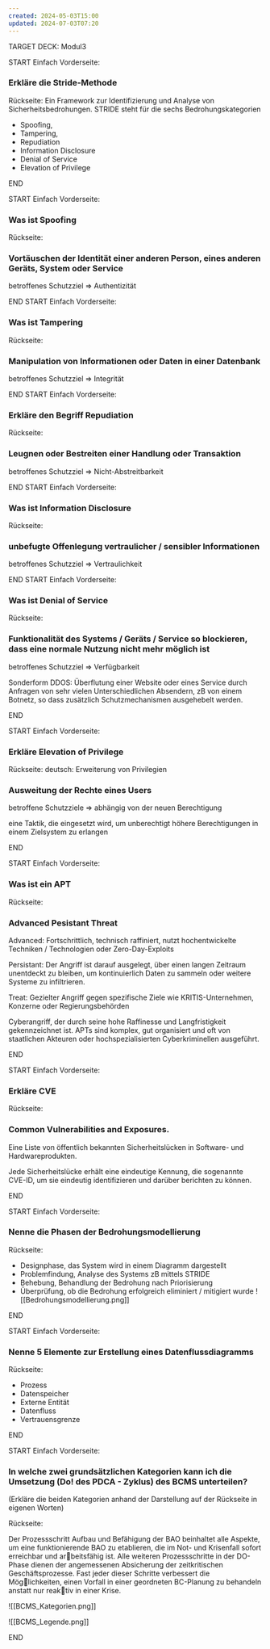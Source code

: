```yaml
---
created: 2024-05-03T15:00
updated: 2024-07-03T07:20
---
```

TARGET DECK: Modul3

START
Einfach
Vorderseite:
### Erkläre die Stride-Methode

Rückseite:
Ein Framework zur Identifizierung und Analyse von Sicherheitsbedrohungen. 
STRIDE steht für die sechs Bedrohungskategorien 
- Spoofing, 
- Tampering, 
- Repudiation 
- Information Disclosure 
- Denial of Service 
- Elevation of Privilege

END

START
Einfach
Vorderseite:
### Was ist Spoofing

Rückseite:
### Vortäuschen der Identität einer anderen Person, eines anderen Geräts, System oder Service

betroffenes Schutzziel => Authentizität

END
START
Einfach
Vorderseite:
### Was ist Tampering

Rückseite:
### Manipulation von Informationen oder Daten in einer Datenbank

betroffenes Schutzziel => Integrität

END
START
Einfach
Vorderseite:
### Erkläre den Begriff Repudiation

Rückseite:
### Leugnen oder Bestreiten einer Handlung oder Transaktion

betroffenes Schutzziel => Nicht-Abstreitbarkeit

END
START
Einfach
Vorderseite:
### Was ist Information Disclosure 

Rückseite:
### unbefugte Offenlegung vertraulicher / sensibler Informationen

betroffenes Schutzziel => Vertraulichkeit

END
START
Einfach
Vorderseite:
### Was ist Denial of Service 

Rückseite:

### Funktionalität des Systems / Geräts / Service so blockieren, dass eine normale Nutzung nicht mehr möglich ist

betroffenes Schutzziel => Verfügbarkeit

Sonderform DDOS: Überflutung einer Website oder eines Service durch Anfragen von sehr vielen Unterschiedlichen Absendern, zB von einem Botnetz, so dass zusätzlich Schutzmechanismen ausgehebelt werden. 

END

START
Einfach
Vorderseite:
### Erkläre Elevation of Privilege

Rückseite:
deutsch: Erweiterung von Privilegien
### Ausweitung der Rechte eines Users

betroffene Schutzziele => abhängig von der neuen Berechtigung

 eine Taktik, die eingesetzt wird, um unberechtigt höhere Berechtigungen in einem Zielsystem zu erlangen

END

START
Einfach
Vorderseite:
### Was ist ein APT

Rückseite:
### Advanced Pesistant Threat

Advanced: Fortschrittlich, technisch raffiniert, nutzt hochentwickelte Techniken / Technologien oder Zero-Day-Exploits

Persistant: Der Angriff ist darauf ausgelegt, über einen langen Zeitraum unentdeckt zu bleiben, um kontinuierlich Daten zu sammeln oder weitere Systeme zu infiltrieren.

Treat: Gezielter Angriff gegen spezifische Ziele wie KRITIS-Unternehmen, Konzerne oder Regierungsbehörden

Cyberangriff, der durch seine hohe Raffinesse und Langfristigkeit gekennzeichnet ist. APTs sind komplex, gut organisiert und oft von staatlichen Akteuren oder hochspezialisierten Cyberkriminellen ausgeführt. 

END

START
Einfach
Vorderseite:
### Erkläre CVE

Rückseite:
### **Common Vulnerabilities and Exposures**. 

Eine Liste von öffentlich bekannten Sicherheitslücken in Software- und Hardwareprodukten. 

Jede Sicherheitslücke erhält eine eindeutige Kennung, die sogenannte CVE-ID, um sie eindeutig identifizieren und darüber berichten zu können.

END

START
Einfach
Vorderseite:
### Nenne die Phasen der Bedrohungsmodellierung

Rückseite:

- Designphase, das System wird in einem Diagramm dargestellt
- Problemfindung, Analyse des Systems zB mittels STRIDE
- Behebung, Behandlung der Bedrohung nach Priorisierung
- Überprüfung, ob die Bedrohung erfolgreich eliminiert / mitigiert wurde
![[Bedrohungsmodellierung.png]]


END

START
Einfach
Vorderseite:
### Nenne 5 Elemente zur Erstellung eines Datenflussdiagramms

Rückseite:
- Prozess
- Datenspeicher
- Externe Entität
- Datenfluss
- Vertrauensgrenze

END

START
Einfach
Vorderseite:
### In welche zwei grundsätzlichen Kategorien kann ich die **Umsetzung** (Do! des PDCA - Zyklus) des BCMS unterteilen?

(Erkläre die beiden Kategorien anhand der Darstellung auf der Rückseite in eigenen Worten)

Rückseite:

Der Prozessschritt Aufbau und Befähigung der BAO beinhaltet alle Aspekte, um eine funktionierende BAO zu etablieren, die im Not- und Krisenfall sofort erreichbar und ar￾beitsfähig ist.
Alle weiteren Prozessschritte in der DO-Phase dienen der angemessenen Absicherung der zeitkritischen Geschäftsprozesse. 
Fast jeder dieser Schritte verbessert die Mög￾lichkeiten, einen Vorfall in einer geordneten BC-Planung zu behandeln anstatt nur reak￾tiv in einer Krise.

![[BCMS_Kategorien.png]]

![[BCMS_Legende.png]]

END

